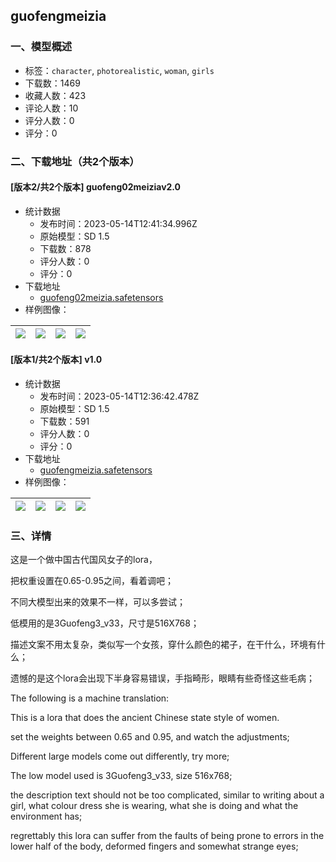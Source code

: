 ## guofengmeizia
### 一、模型概述

- 标签：`character`, `photorealistic`, `woman`, `girls`
- 下载数：1469
- 收藏人数：423
- 评论人数：10
- 评分人数：0
- 评分：0

### 二、下载地址（共2个版本）

#### [版本2/共2个版本] guofeng02meiziav2.0

- 统计数据
  - 发布时间：2023-05-14T12:41:34.996Z
  - 原始模型：SD 1.5
  - 下载数：878
  - 评分人数：0
  - 评分：0
- 下载地址
  - [guofeng02meizia.safetensors](https://civitai.com/api/download/models/70491)
- 样例图像：

| <img src="https://image.civitai.com/xG1nkqKTMzGDvpLrqFT7WA/f8e00d34-23a1-41e4-a776-38d65d27fc38/width=450/787104.jpeg" /> | <img src="https://image.civitai.com/xG1nkqKTMzGDvpLrqFT7WA/c3d0945a-84e9-4dc0-b356-0ef7906ed3b0/width=450/787105.jpeg" /> | <img src="https://image.civitai.com/xG1nkqKTMzGDvpLrqFT7WA/d8b3b910-b6bf-47d0-b7e8-430e1624dc1f/width=450/787106.jpeg" /> | <img src="https://image.civitai.com/xG1nkqKTMzGDvpLrqFT7WA/f9978771-2c46-425f-833c-8fbca237d581/width=450/787107.jpeg" /> |
| ---- | ---- | ---- | ---- |

#### [版本1/共2个版本] v1.0

- 统计数据
  - 发布时间：2023-05-14T12:36:42.478Z
  - 原始模型：SD 1.5
  - 下载数：591
  - 评分人数：0
  - 评分：0
- 下载地址
  - [guofengmeizia.safetensors](https://civitai.com/api/download/models/59791)
- 样例图像：

| <img src="https://image.civitai.com/xG1nkqKTMzGDvpLrqFT7WA/db2c1544-a8ff-433d-470c-a685a198c300/width=450/652501.jpeg" /> | <img src="https://image.civitai.com/xG1nkqKTMzGDvpLrqFT7WA/2c66ac76-7606-40c7-ab1b-73ae2a7e9100/width=450/652445.jpeg" /> | <img src="https://image.civitai.com/xG1nkqKTMzGDvpLrqFT7WA/6f54cfaf-11bd-49e2-cf56-71dd3717ae00/width=450/652502.jpeg" /> | <img src="https://image.civitai.com/xG1nkqKTMzGDvpLrqFT7WA/b269bc87-87be-464a-384a-922c51879300/width=450/652452.jpeg" /> |
| ---- | ---- | ---- | ---- |


### 三、详情
<p>这是一个做中国古代国风女子的lora，</p><p>把权重设置在0.65-0.95之间，看着调吧；</p><p>不同大模型出来的效果不一样，可以多尝试；</p><p>低模用的是3Guofeng3_v33，尺寸是516X768；</p><p>描述文案不用太复杂，类似写一个女孩，穿什么颜色的裙子，在干什么，环境有什么；</p><p>遗憾的是这个lora会出现下半身容易错误，手指畸形，眼睛有些奇怪这些毛病；</p><p>The following is a machine translation:</p><p>This is a lora that does the ancient Chinese state style of women.</p><p>set the weights between 0.65 and 0.95, and watch the adjustments;</p><p>Different large models come out differently, try more;</p><p>The low model used is 3Guofeng3_v33, size 516x768;</p><p>the description text should not be too complicated, similar to writing about a girl, what colour dress she is wearing, what she is doing and what the environment has;</p><p>regrettably this lora can suffer from the faults of being prone to errors in the lower half of the body, deformed fingers and somewhat strange eyes;</p>